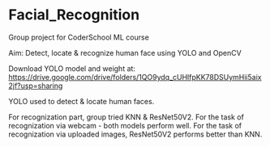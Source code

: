 # Facial_Recognition
Group project for CoderSchool ML course

Aim: Detect, locate & recognize human face using YOLO and OpenCV

Download YOLO model and weight at: https://drive.google.com/drive/folders/1QO9ydq_cUHlfpKK78DSUymHii5aix2jf?usp=sharing

YOLO used to detect & locate human faces.

For recognization part, group tried KNN & ResNet50V2. 
For the task of recognization via webcam - both models perform well.
For the task of recognization via uploaded images, ResNet50V2 performs better than KNN.
